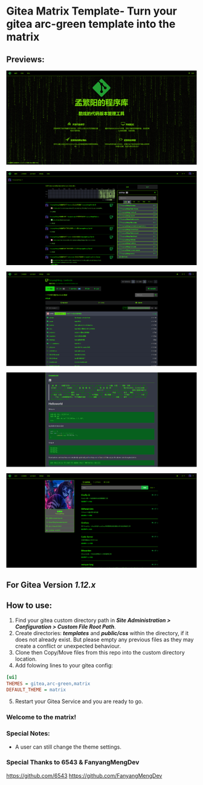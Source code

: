 # Gitea Matrix Template- Turn your gitea arc-green template into the matrix

## Previews:

![preview 1](preview/homepage.png "Preview")

![preview 2](preview/signedhomepage.png "Preview")

![preview 3](preview/repopage1.png "Preview")

![preview 4](preview/markdown.png "Preview")

![preview 5](preview/profilepage.png "Preview")


## For Gitea Version ***1.12.x***

## How to use:
1. Find your gitea custom directory path in ***Site Administration > Configuration > Custom File Root Path***.
2. Create directories: ***templates*** and ***public/css*** within the directory, if it does not already exist. But please empty any previous files as they may create a conflict or unexpected behaviour.
3. Clone then Copy/Move files from this repo into the custom directory location.
4. Add folowing lines to your gitea config:
```ini
[ui]
THEMES = gitea,arc-green,matrix
DEFAULT_THEME = matrix
```
5. Restart your Gitea Service and you are ready to go.
### Welcome to the matrix!

### Special Notes:
 - A user can still change the theme settings.

### Special Thanks to 6543 & FanyangMengDev
https://github.com/6543
https://github.com/FanyangMengDev

